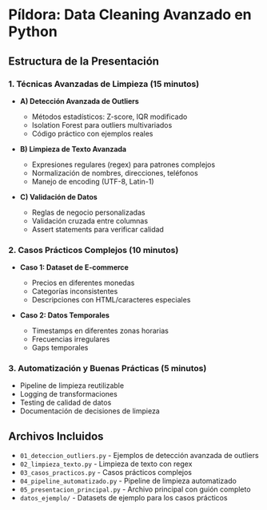 # Píldora: Data Cleaning Avanzado en Python

## Estructura de la Presentación

### 1. Técnicas Avanzadas de Limpieza (15 minutos)
- **A) Detección Avanzada de Outliers**
  - Métodos estadísticos: Z-score, IQR modificado
  - Isolation Forest para outliers multivariados
  - Código práctico con ejemplos reales

- **B) Limpieza de Texto Avanzada**
  - Expresiones regulares (regex) para patrones complejos
  - Normalización de nombres, direcciones, teléfonos
  - Manejo de encoding (UTF-8, Latin-1)

- **C) Validación de Datos**
  - Reglas de negocio personalizadas
  - Validación cruzada entre columnas
  - Assert statements para verificar calidad

### 2. Casos Prácticos Complejos (10 minutos)
- **Caso 1: Dataset de E-commerce**
  - Precios en diferentes monedas
  - Categorías inconsistentes
  - Descripciones con HTML/caracteres especiales

- **Caso 2: Datos Temporales**
  - Timestamps en diferentes zonas horarias
  - Frecuencias irregulares
  - Gaps temporales

### 3. Automatización y Buenas Prácticas (5 minutos)
- Pipeline de limpieza reutilizable
- Logging de transformaciones
- Testing de calidad de datos
- Documentación de decisiones de limpieza

## Archivos Incluidos

- `01_deteccion_outliers.py` - Ejemplos de detección avanzada de outliers
- `02_limpieza_texto.py` - Limpieza de texto con regex
- `03_casos_practicos.py` - Casos prácticos complejos
- `04_pipeline_automatizado.py` - Pipeline de limpieza automatizado
- `05_presentacion_principal.py` - Archivo principal con guión completo
- `datos_ejemplo/` - Datasets de ejemplo para los casos prácticos